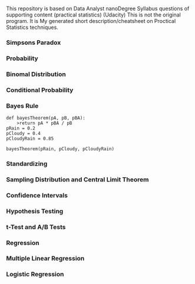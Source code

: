 This repository is based on Data Analyst nanoDegree Syllabus questions of supporting content (practical statistics) (Udacity)
This is not the original program. It is My generated short description/cheatsheet on Proctical Statistics techniques. 

### Simpsons Paradox

### Probability

### Binomal Distribution

### Conditional Probability

### Bayes Rule
```
def bayesTheorem(pA, pB, pBA):
    >return pA * pBA / pB
pRain = 0.2
pCloudy = 0.4
pCloudyRain = 0.85

bayesTheorem(pRain, pCloudy, pCloudyRain)
```


### Standardizing

### Sampling Distribution and Central Limit Theorem

### Confidence Intervals

### Hypothesis Testing

### t-Test and A/B Tests 

### Regression

### Multiple Linear Regression

### Logistic Regression

